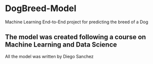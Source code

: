 # DogBreed-Model
Machine Learning End-to-End project for predicting the breed of a Dog


## The model was created following a course on Machine Learning and Data Science 

All the model was written by Diego Sanchez
